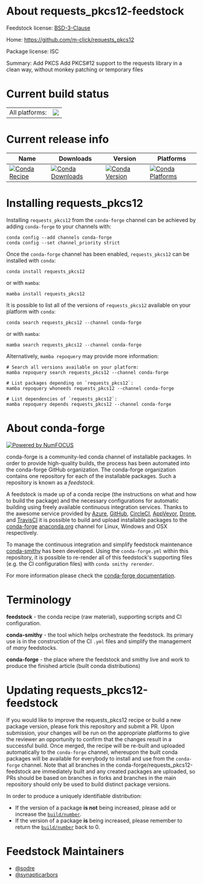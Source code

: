 About requests_pkcs12-feedstock
===============================

Feedstock license: [BSD-3-Clause](https://github.com/conda-forge/requests_pkcs12-feedstock/blob/main/LICENSE.txt)

Home: https://github.com/m-click/requests_pkcs12

Package license: ISC

Summary: Add PKCS Add PKCS#12 support to the requests library in a clean way, without monkey patching or temporary files

Current build status
====================


<table><tr><td>All platforms:</td>
    <td>
      <a href="https://dev.azure.com/conda-forge/feedstock-builds/_build/latest?definitionId=1849&branchName=main">
        <img src="https://dev.azure.com/conda-forge/feedstock-builds/_apis/build/status/requests_pkcs12-feedstock?branchName=main">
      </a>
    </td>
  </tr>
</table>

Current release info
====================

| Name | Downloads | Version | Platforms |
| --- | --- | --- | --- |
| [![Conda Recipe](https://img.shields.io/badge/recipe-requests__pkcs12-green.svg)](https://anaconda.org/conda-forge/requests_pkcs12) | [![Conda Downloads](https://img.shields.io/conda/dn/conda-forge/requests_pkcs12.svg)](https://anaconda.org/conda-forge/requests_pkcs12) | [![Conda Version](https://img.shields.io/conda/vn/conda-forge/requests_pkcs12.svg)](https://anaconda.org/conda-forge/requests_pkcs12) | [![Conda Platforms](https://img.shields.io/conda/pn/conda-forge/requests_pkcs12.svg)](https://anaconda.org/conda-forge/requests_pkcs12) |

Installing requests_pkcs12
==========================

Installing `requests_pkcs12` from the `conda-forge` channel can be achieved by adding `conda-forge` to your channels with:

```
conda config --add channels conda-forge
conda config --set channel_priority strict
```

Once the `conda-forge` channel has been enabled, `requests_pkcs12` can be installed with `conda`:

```
conda install requests_pkcs12
```

or with `mamba`:

```
mamba install requests_pkcs12
```

It is possible to list all of the versions of `requests_pkcs12` available on your platform with `conda`:

```
conda search requests_pkcs12 --channel conda-forge
```

or with `mamba`:

```
mamba search requests_pkcs12 --channel conda-forge
```

Alternatively, `mamba repoquery` may provide more information:

```
# Search all versions available on your platform:
mamba repoquery search requests_pkcs12 --channel conda-forge

# List packages depending on `requests_pkcs12`:
mamba repoquery whoneeds requests_pkcs12 --channel conda-forge

# List dependencies of `requests_pkcs12`:
mamba repoquery depends requests_pkcs12 --channel conda-forge
```


About conda-forge
=================

[![Powered by
NumFOCUS](https://img.shields.io/badge/powered%20by-NumFOCUS-orange.svg?style=flat&colorA=E1523D&colorB=007D8A)](https://numfocus.org)

conda-forge is a community-led conda channel of installable packages.
In order to provide high-quality builds, the process has been automated into the
conda-forge GitHub organization. The conda-forge organization contains one repository
for each of the installable packages. Such a repository is known as a *feedstock*.

A feedstock is made up of a conda recipe (the instructions on what and how to build
the package) and the necessary configurations for automatic building using freely
available continuous integration services. Thanks to the awesome service provided by
[Azure](https://azure.microsoft.com/en-us/services/devops/), [GitHub](https://github.com/),
[CircleCI](https://circleci.com/), [AppVeyor](https://www.appveyor.com/),
[Drone](https://cloud.drone.io/welcome), and [TravisCI](https://travis-ci.com/)
it is possible to build and upload installable packages to the
[conda-forge](https://anaconda.org/conda-forge) [anaconda.org](https://anaconda.org/)
channel for Linux, Windows and OSX respectively.

To manage the continuous integration and simplify feedstock maintenance
[conda-smithy](https://github.com/conda-forge/conda-smithy) has been developed.
Using the ``conda-forge.yml`` within this repository, it is possible to re-render all of
this feedstock's supporting files (e.g. the CI configuration files) with ``conda smithy rerender``.

For more information please check the [conda-forge documentation](https://conda-forge.org/docs/).

Terminology
===========

**feedstock** - the conda recipe (raw material), supporting scripts and CI configuration.

**conda-smithy** - the tool which helps orchestrate the feedstock.
                   Its primary use is in the construction of the CI ``.yml`` files
                   and simplify the management of *many* feedstocks.

**conda-forge** - the place where the feedstock and smithy live and work to
                  produce the finished article (built conda distributions)


Updating requests_pkcs12-feedstock
==================================

If you would like to improve the requests_pkcs12 recipe or build a new
package version, please fork this repository and submit a PR. Upon submission,
your changes will be run on the appropriate platforms to give the reviewer an
opportunity to confirm that the changes result in a successful build. Once
merged, the recipe will be re-built and uploaded automatically to the
`conda-forge` channel, whereupon the built conda packages will be available for
everybody to install and use from the `conda-forge` channel.
Note that all branches in the conda-forge/requests_pkcs12-feedstock are
immediately built and any created packages are uploaded, so PRs should be based
on branches in forks and branches in the main repository should only be used to
build distinct package versions.

In order to produce a uniquely identifiable distribution:
 * If the version of a package **is not** being increased, please add or increase
   the [``build/number``](https://docs.conda.io/projects/conda-build/en/latest/resources/define-metadata.html#build-number-and-string).
 * If the version of a package **is** being increased, please remember to return
   the [``build/number``](https://docs.conda.io/projects/conda-build/en/latest/resources/define-metadata.html#build-number-and-string)
   back to 0.

Feedstock Maintainers
=====================

* [@sodre](https://github.com/sodre/)
* [@synapticarbors](https://github.com/synapticarbors/)

